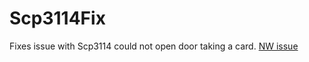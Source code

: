 # Scp3114Fix

Fixes issue with Scp3114 could not open door taking a card. [NW issue](https://git.scpslgame.com/northwood-qa/scpsl-bug-reporting/-/issues/1259)